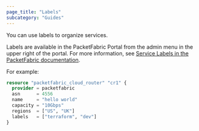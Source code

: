 ```yaml
---
page_title: "Labels"
subcategory: "Guides"
---
```


You can use labels to organize services.

Labels are available in the PacketFabric Portal from the admin menu in the upper right of the portal. For more information, see [Service Labels in the PacketFabric documentation](https://docs.packetfabric.com/admin/labels/).

For example:

```terraform
resource "packetfabric_cloud_router" "cr1" {
  provider = packetfabric
  asn      = 4556
  name     = "hello world"
  capacity = "10Gbps"
  regions  = ["US", "UK"]
  labels   = ["terraform", "dev"]
}
```